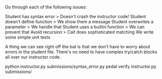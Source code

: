 Go through each of the following issues:

Student has syntax error
    > Doesn't crash the instructor code!
Student doesn't define function
    > We show them a message
Student overwrites a parameter
    > We handle that
Student uses a builtin function
    > We can prevent that
Avoid recursion
    > Cait does sophisticated matching
We write some simple unit tests

A thing we can see right off the bat is that we don't have to worry about errors in the student file.
There's no need to have complex try/catch blocks all over our instructor code.

python instructor.py submissions/syntax_error.py
pedal verify instructor.py submissions/